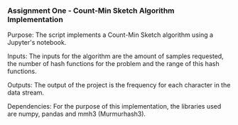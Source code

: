 ### Assignment One - Count-Min Sketch Algorithm Implementation

Purpose: The script implements a Count-Min Sketch algorithm using a Jupyter's notebook.

Inputs: The inputs for the algorithm are the amount of samples requested, the number of hash functions for the problem and the range of this hash functions.

Outputs: The output of the project is the frequency for each character in the data stream.

Dependencies: For the purpose of this implementation, the libraries used are numpy, pandas and mmh3 (Murmurhash3).

